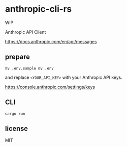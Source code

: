 # anthropic-cli-rs

WIP

Anthropic API Client

<https://docs.anthropic.com/en/api/messages>

## prepare

```shell
mv .env.sample mv .env
```

and replace `<YOUR_API_KEY>` with your Anthropic API keys.

<https://console.anthropic.com/settings/keys>

## CLI

```shell
cargo run
```

## license

MIT
